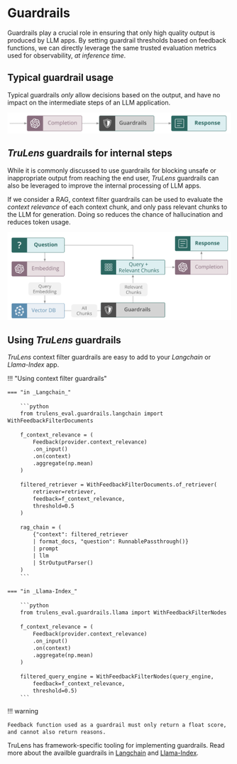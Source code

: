 # Guardrails

Guardrails play a crucial role in ensuring that only high quality output is produced by LLM apps. By setting guardrail thresholds based on feedback functions, we can directly leverage the same trusted evaluation metrics used for observability, *at inference time*.

## Typical guardrail usage

Typical guardrails *only* allow decisions based on the output, and have no impact on the intermediate steps of an LLM application.

![Standard Guardrails Flow](simple_guardrail_flow.png)

## _TruLens_ guardrails for internal steps

While it is commonly discussed to use guardrails for blocking unsafe or inappropriate output from reaching the end user, _TruLens_ guardrails can also be leveraged to improve the internal processing of LLM apps. 

If we consider a RAG, context filter guardrails can be used to evaluate the *context relevance* of each context chunk, and only pass relevant chunks to the LLM for generation. Doing so reduces the chance of hallucination and reduces token usage.

![Context Filtering with Guardrails](guardrail_context_filtering.png)

## Using _TruLens_ guardrails

_TruLens_ context filter guardrails are easy to add to your _Langchain_ or _Llama-Index_ app.

!!! "Using context filter guardrails"

    === "in _Langchain_"

        ```python
        from trulens_eval.guardrails.langchain import WithFeedbackFilterDocuments

        f_context_relevance = (
            Feedback(provider.context_relevance)
            .on_input()
            .on(context)
            .aggregate(np.mean)
        )

        filtered_retriever = WithFeedbackFilterDocuments.of_retriever(
            retriever=retriever,
            feedback=f_context_relevance,
            threshold=0.5
        )

        rag_chain = (
            {"context": filtered_retriever 
            | format_docs, "question": RunnablePassthrough()}
            | prompt
            | llm
            | StrOutputParser()
        )
        ```  

    === "in _Llama-Index_"

        ```python
        from trulens_eval.guardrails.llama import WithFeedbackFilterNodes

        f_context_relevance = (
            Feedback(provider.context_relevance)
            .on_input()
            .on(context)
            .aggregate(np.mean)
        )

        filtered_query_engine = WithFeedbackFilterNodes(query_engine,
            feedback=f_context_relevance,
            threshold=0.5)
        ```

!!! warning

    Feedback function used as a guardrail must only return a float score, and cannot also return reasons.

TruLens has framework-specific tooling for implementing guardrails. Read more about the availble guardrails in [Langchain]() and [Llama-Index]().